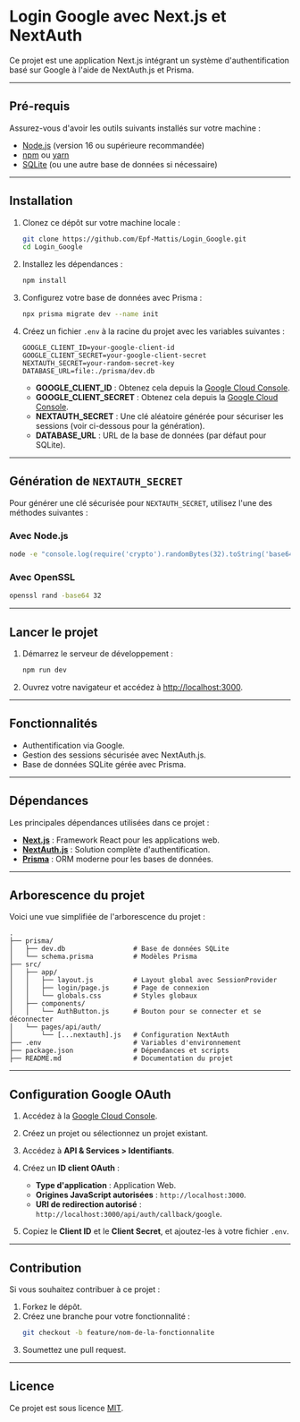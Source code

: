 # Login Google avec Next.js et NextAuth

Ce projet est une application Next.js intégrant un système d'authentification basé sur Google à l'aide de NextAuth.js et Prisma.

---

## **Pré-requis**

Assurez-vous d'avoir les outils suivants installés sur votre machine :

- [Node.js](https://nodejs.org/) (version 16 ou supérieure recommandée)
- [npm](https://www.npmjs.com/) ou [yarn](https://yarnpkg.com/)
- [SQLite](https://sqlite.org/) (ou une autre base de données si nécessaire)

---

## **Installation**

1. Clonez ce dépôt sur votre machine locale :

   ```bash
   git clone https://github.com/Epf-Mattis/Login_Google.git
   cd Login_Google
   ```

2. Installez les dépendances :

   ```bash
   npm install
   ```

3. Configurez votre base de données avec Prisma :

   ```bash
   npx prisma migrate dev --name init
   ```

4. Créez un fichier `.env` à la racine du projet avec les variables suivantes :

   ```env
   GOOGLE_CLIENT_ID=your-google-client-id
   GOOGLE_CLIENT_SECRET=your-google-client-secret
   NEXTAUTH_SECRET=your-random-secret-key
   DATABASE_URL=file:./prisma/dev.db
   ```

   - **GOOGLE_CLIENT_ID** : Obtenez cela depuis la [Google Cloud Console](https://console.cloud.google.com/).
   - **GOOGLE_CLIENT_SECRET** : Obtenez cela depuis la [Google Cloud Console](https://console.cloud.google.com/).
   - **NEXTAUTH_SECRET** : Une clé aléatoire générée pour sécuriser les sessions (voir ci-dessous pour la génération).
   - **DATABASE_URL** : URL de la base de données (par défaut pour SQLite).

---

## **Génération de `NEXTAUTH_SECRET`**

Pour générer une clé sécurisée pour `NEXTAUTH_SECRET`, utilisez l'une des méthodes suivantes :

### **Avec Node.js**

```bash
node -e "console.log(require('crypto').randomBytes(32).toString('base64'))"
```

### **Avec OpenSSL**

```bash
openssl rand -base64 32
```

---

## **Lancer le projet**

1. Démarrez le serveur de développement :

   ```bash
   npm run dev
   ```

2. Ouvrez votre navigateur et accédez à [http://localhost:3000](http://localhost:3000).

---

## **Fonctionnalités**

- Authentification via Google.
- Gestion des sessions sécurisée avec NextAuth.js.
- Base de données SQLite gérée avec Prisma.

---

## **Dépendances**

Les principales dépendances utilisées dans ce projet :

- **[Next.js](https://nextjs.org/)** : Framework React pour les applications web.
- **[NextAuth.js](https://next-auth.js.org/)** : Solution complète d'authentification.
- **[Prisma](https://www.prisma.io/)** : ORM moderne pour les bases de données.

---

## **Arborescence du projet**

Voici une vue simplifiée de l'arborescence du projet :

```
.
├── prisma/
│   ├── dev.db                 # Base de données SQLite
│   └── schema.prisma          # Modèles Prisma
├── src/
│   ├── app/
│   │   ├── layout.js          # Layout global avec SessionProvider
│   │   ├── login/page.js      # Page de connexion
│   │   └── globals.css        # Styles globaux
│   ├── components/
│   │   └── AuthButton.js      # Bouton pour se connecter et se déconnecter
│   └── pages/api/auth/
│       └── [...nextauth].js   # Configuration NextAuth
├── .env                       # Variables d'environnement
├── package.json               # Dépendances et scripts
├── README.md                  # Documentation du projet
```

---

## **Configuration Google OAuth**

1. Accédez à la [Google Cloud Console](https://console.cloud.google.com/).
2. Créez un projet ou sélectionnez un projet existant.
3. Accédez à **API & Services > Identifiants**.
4. Créez un **ID client OAuth** :
   - **Type d'application** : Application Web.
   - **Origines JavaScript autorisées** : `http://localhost:3000`.
   - **URI de redirection autorisé** : `http://localhost:3000/api/auth/callback/google`.

5. Copiez le **Client ID** et le **Client Secret**, et ajoutez-les à votre fichier `.env`.

---

## **Contribution**

Si vous souhaitez contribuer à ce projet :

1. Forkez le dépôt.
2. Créez une branche pour votre fonctionnalité :
   ```bash
   git checkout -b feature/nom-de-la-fonctionnalite
   ```
3. Soumettez une pull request.

---

## **Licence**

Ce projet est sous licence [MIT](https://opensource.org/licenses/MIT).

